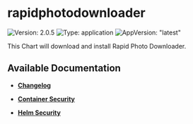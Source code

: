 # rapidphotodownloader

![Version: 2.0.5](https://img.shields.io/badge/Version-2.0.5-informational?style=flat-square) ![Type: application](https://img.shields.io/badge/Type-application-informational?style=flat-square) ![AppVersion: "latest"](https://img.shields.io/badge/AppVersion-"latest"-informational?style=flat-square)

This Chart will download and install Rapid Photo Downloader.

## Available Documentation

- [**Changelog**](CHANGELOG)

- [**Container Security**](container-security)

- [**Helm Security**](helm-security)

